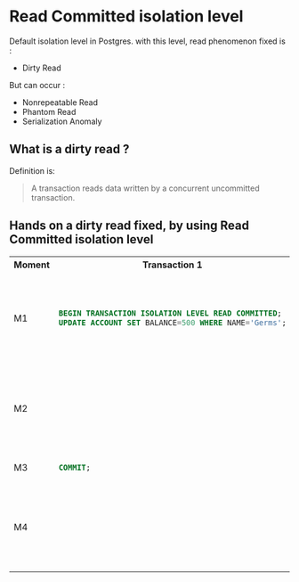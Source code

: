 # Read Committed isolation level

Default isolation level in Postgres. with this level, read phenomenon fixed is :
- Dirty Read

But can occur :
- Nonrepeatable Read
- Phantom Read
- Serialization Anomaly


## What is a dirty read ?
Definition is:
> A transaction reads data written by a concurrent uncommitted transaction.

## Hands on a dirty read fixed, by using Read Committed isolation level
<table>
<tr>
<th>Moment</th>
<th>Transaction 1</th>
<th>Transaction 2</th>
<th>Comment</th>
</tr>
<tr>
<td>M1</td>
<td>

```sql
BEGIN TRANSACTION ISOLATION LEVEL READ COMMITTED;
UPDATE ACCOUNT SET BALANCE=500 WHERE NAME='Germs';
```
</td>
<td></td>
<td>
T1 modifies a line (amount 100->500) without committing it.
</td>
</tr>
<tr>
<td>M2</td>
<td></td>
<td>

```sql
BEGIN TRANSACTION ISOLATION LEVEL READ COMMITTED;
select * FROM account WHERE name='Germs';
```
<td>

T2 reads Germs account, amount returned is still **100**.
</td>
</tr>
<tr>
<td>M3</td>
<td>

```sql
COMMIT;
```
</td>
<td></td>
<td></td>
</tr>
<tr>
<td>M4</td>
<td></td>
<td>

```sql
select * FROM account WHERE name='Germs';
```
</td>
<td>

T2 reads Germs account, amount returned is now **500**.
</td>
</tr>
</table>
